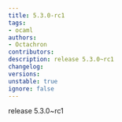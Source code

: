 ```yaml
---
title: 5.3.0-rc1
tags:
- ocaml
authors:
- Octachron
contributors:
description: release 5.3.0~rc1
changelog:
versions:
unstable: true
ignore: false
---
```


<p>release 5.3.0~rc1</p>
